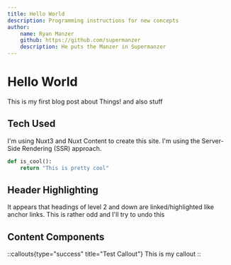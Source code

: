 ```yaml
---
title: Hello World
description: Programming instructions for new concepts
author:
    name: Ryan Manzer
    github: https://github.com/supermanzer
    description: He puts the Manzer in Supermanzer
---
```


# Hello World

This is my first blog post about Things! and also stuff

## Tech Used

I'm using Nuxt3 and Nuxt Content to create this site.  I'm using the Server-Side Rendering (SSR) approach.

```python
def is_cool():
    return "This is pretty cool"
```

## Header Highlighting

It appears that headings of level 2 and down are linked/highlighted like anchor links. This is rather odd and I'll try to undo this


## Content Components


::callouts{type="success" title="Test Callout"}
This is my callout
::
